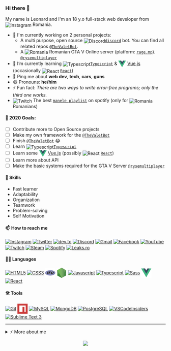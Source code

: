 ### Hi there 👋

My name is Leonard and I'm an 18 y.o full-stack web developer from <img src="https://github.com/LeonardSSH/LeonardSSH/blob/master/romania.png" alt="Instagram" width="26" align="center"> Romania.

- 🏢 I'm currently working on 2 personal projects:
   - A multi purpose, open source <img src="https://github.com/LeonardSSH/LeonardSSH/blob/master/discord.svg" alt="Discord" width="26" align="center">[`discord`] bot. You can find all related repos [`@TheValetBot`].
   - A <img src="https://github.com/LeonardSSH/LeonardSSH/blob/master/romania.png" alt="Romania" width="26" align="center"> Romanian GTA V Online server (platform: [`rage.mp`]). [`@rysemultiplayer`]
- 🌱 I’m currently learning <img src="https://github.com/LeonardSSH/LeonardSSH/blob/master/typescript.svg" alt="Typescript" width="26" align="center">[`Typescript`][TS] & <img src="https://raw.githubusercontent.com/github/explore/80688e429a7d4ef2fca1e82350fe8e3517d3494d/topics/vue/vue.png" alt="Vue.js" width="24" align="center"> [Vue.js] (occasionally <img src="https://github.com/LeonardSSH/LeonardSSH/blob/master/react.svg" alt="React" width="24" align="center"> [`React`][React])
- 💬 Ping me about **web dev**, **tech**, **cars**, **guns**
- 😄 Pronouns: **he/him**
- ⚡️ Fun fact: *There are two ways to write error-free programs; only the third one works.*
- <img src="https://github.com/LeonardSSH/LeonardSSH/blob/master/spotify.svg" alt="Twitch" width="24" align="center"> The best [`manele playlist`] on spotify (only for <img src="https://github.com/LeonardSSH/LeonardSSH/blob/master/romania.png" alt="Romania" width="26" align="center"> Romanians)

#### 🥅 2020 Goals: 
   - [ ] Contribute more to Open Source projects
   - [ ] Make my own framework for the [`@TheValetBot`]
   - [ ] Finish [`@TheValetBot`] 😂
   - [ ] Learn <img src="https://github.com/LeonardSSH/LeonardSSH/blob/master/typescript.svg" alt="Typescript" width="24" align="center">[`Typescript`][TS]
   - [ ] Learn some <img src="https://raw.githubusercontent.com/github/explore/80688e429a7d4ef2fca1e82350fe8e3517d3494d/topics/vue/vue.png" alt="Vue.js" width="24" align="center"> [Vue.js] (possibly <img src="https://github.com/LeonardSSH/LeonardSSH/blob/master/react.svg" alt="React" width="24" align="center"> [`React`][React])
   - [ ] Learn more about API
   - [ ] Make the basic systems required for the GTA V Server [`@rysemultiplayer`]
   
#### 🌟 Skills
   - Fast learner
   - Adaptability
   - Organization
   - Teamwork
   - Problem-solving
   - Self Motivation

#### 📫 How to reach me
[<img src="https://github.com/LeonardSSH/LeonardSSH/blob/master/instagram.svg" alt="Instagram" width="32" align="center">][Instagram]
[<img src="https://github.com/LeonardSSH/LeonardSSH/blob/master/twitter.svg" alt="Twitter" width="32" align="center">][Twitter]
[<img src="https://practicaldev-herokuapp-com.freetls.fastly.net/assets/devlogo-pwa-512.png" alt="dev.to" width="32" align="center">][DevTo]
[<img src="https://github.com/LeonardSSH/LeonardSSH/blob/master/discord.svg" alt="Discord" width="32" align="center">][Discord]
[<img src="https://github.com/LeonardSSH/LeonardSSH/blob/master/gmail.svg" alt="Gmail" width="32" align="center">][Gmail]
[<img src="https://github.com/LeonardSSH/LeonardSSH/blob/master/facebook.svg" alt="Facebook" width="32" align="center">][Facebook]
[<img src="https://github.com/LeonardSSH/LeonardSSH/blob/master/youtube.svg" alt="YouTube" width="32" align="center">][YouTube]
[<img src="https://github.com/LeonardSSH/LeonardSSH/blob/master/twitch.svg" alt="Twitch" width="32" align="center">][Twitch]
[<img src="https://github.com/LeonardSSH/LeonardSSH/blob/master/steam.svg" alt="Steam" width="32" align="center">][Steam]
[<img src="https://github.com/LeonardSSH/LeonardSSH/blob/master/spotify.svg" alt="Spotify" width="32" align="center">][Spotify]
[<img src="https://github.com/LeonardSSH/LeonardSSH/blob/master/leaks-logo.png" alt="Leaks.ro" width="30" align="center">][Leaks-Profile]

#### 👨‍💻 Languages
[<img src="https://github.com/LeonardSSH/LeonardSSH/blob/master/html5.svg" alt="HTML5" width="36" align="center">][HTML5]
[<img src="https://github.com/LeonardSSH/LeonardSSH/blob/master/css3.svg" alt="CSS3" width="36" align="center">][CSS3]
[<img src="https://raw.githubusercontent.com/github/explore/ccc16358ac4530c6a69b1b80c7223cd2744dea83/topics/php/php.png" alt="PHP" width="32" align="center">][PHP]
[<img src="https://raw.githubusercontent.com/github/explore/80688e429a7d4ef2fca1e82350fe8e3517d3494d/topics/nodejs/nodejs.png" alt="Node.js" width="32" align="center">][Node.js]
[<img src="https://github.com/LeonardSSH/LeonardSSH/blob/master/javascript.svg" alt="Javascript" width="36" align="center">][JS]
[<img src="https://github.com/LeonardSSH/LeonardSSH/blob/master/typescript.svg" alt="Typescript" width="36" align="center">][TS]
[<img src="https://github.com/LeonardSSH/LeonardSSH/blob/master/sass.svg" alt="Sass" width="36" align="center">][Sass]
[<img src="https://raw.githubusercontent.com/github/explore/80688e429a7d4ef2fca1e82350fe8e3517d3494d/topics/vue/vue.png" alt="Vue.js" width="32" align="center">][Vue.js]
[<img src="https://github.com/LeonardSSH/LeonardSSH/blob/master/react.svg" alt="React" width="32" align="center">][React]

#### 🛠️ Tools
[<img src="https://github.com/LeonardSSH/LeonardSSH/blob/master/git.svg" alt="Git" width="36" align="center">][Git]
[<img src="https://raw.githubusercontent.com/github/explore/80688e429a7d4ef2fca1e82350fe8e3517d3494d/topics/npm/npm.png" alt="Node Package Manager" width="32" align="center">][npm]
[<img src="https://i.imgur.com/SrEvsTW.png" alt="MySQL" width="32" align="center">][MySQL]
[<img src="https://github.com/LeonardSSH/LeonardSSH/blob/master/mongodb.svg" alt="MongoDB" width="32" align="center">][MongoDB]
[<img src="https://github.com/LeonardSSH/LeonardSSH/blob/master/postgresql.svg" alt="PostgreSQL" width="32" align="center">][PostgreSQL]
[<img src="https://github.com/LeonardSSH/LeonardSSH/blob/master/vscodeinsiders.svg" alt="VSCodeInsiders" width="32" align="center">][VSCode Insiders]
[<img src="https://github.com/LeonardSSH/LeonardSSH/blob/master/sublimetext.svg" alt="Sublime Text 3" width="32" align="center">][Sublime Text 3]

<hr>

<details>
   <summary>⚡ More about me</summary>
   
   <br>
   
<!--START_SECTION:waka-->
**🐱 My Github Data** 

> 🏆 1,402 Contributions in the Year 2020
 > 
> 📦 0 Bytes Used in Github's Storage 
 > 
> 💼 Opted to Hire
 > 
> 📜 6 Public Repositories
 > 
> 🔑 0 Private Repository 
 > 
**I'm an Early 🐤** 

```text
🌞 Morning    119 commits    ███░░░░░░░░░░░░░░░░░░░░░░   13.4% 
🌆 Daytime    442 commits    ████████████░░░░░░░░░░░░░   49.77% 
🌃 Evening    275 commits    ███████░░░░░░░░░░░░░░░░░░   30.97% 
🌙 Night      52 commits     █░░░░░░░░░░░░░░░░░░░░░░░░   5.86%

```
📅 **I'm Most Productive on Thursday** 

```text
Monday       98 commits     ██░░░░░░░░░░░░░░░░░░░░░░░   11.04% 
Tuesday      150 commits    ████░░░░░░░░░░░░░░░░░░░░░   16.89% 
Wednesday    162 commits    ████░░░░░░░░░░░░░░░░░░░░░   18.24% 
Thursday     199 commits    █████░░░░░░░░░░░░░░░░░░░░   22.41% 
Friday       71 commits     ██░░░░░░░░░░░░░░░░░░░░░░░   8.0% 
Saturday     142 commits    ████░░░░░░░░░░░░░░░░░░░░░   15.99% 
Sunday       66 commits     █░░░░░░░░░░░░░░░░░░░░░░░░   7.43%

```


📊 **This Week I Spent My Time On** 

```text
💬 Programming Languages: 
TypeScript               3 hrs 35 mins       ████████████░░░░░░░░░░░░░   48.56% 
JavaScript               1 hr 36 mins        █████░░░░░░░░░░░░░░░░░░░░   21.81% 
JSON                     1 hr 17 mins        ████░░░░░░░░░░░░░░░░░░░░░   17.49% 
Git Config               15 mins             ░░░░░░░░░░░░░░░░░░░░░░░░░   3.46% 
YAML                     12 mins             ░░░░░░░░░░░░░░░░░░░░░░░░░   2.86%

🔥 Editors: 
VS Code                  7 hrs 22 mins       █████████████████████████   100.0%

💻 Operating System: 
Windows                  6 hrs 48 mins       ███████████████████████░░   92.32% 
Linux                    33 mins             ██░░░░░░░░░░░░░░░░░░░░░░░   7.68%

```

**I Mostly Code in CSS** 

```text
CSS                      4 repos             ███████████░░░░░░░░░░░░░░   44.44% 
JavaScript               3 repos             ████████░░░░░░░░░░░░░░░░░   33.33% 
HTML                     1 repos             ██░░░░░░░░░░░░░░░░░░░░░░░   11.11% 
TSQL                     1 repos             ██░░░░░░░░░░░░░░░░░░░░░░░   11.11%

```



<!--END_SECTION:waka-->
</details>

<!--START_SECTION:links-->

[`discord`]:               https://discord.com/

[BASE_URL]:                https://github.com/LeonardSSH/LeonardSSH/blob/master/

[`@TheValetBot`]:          https://github.com/TheValetBot

[`rage.mp`]:               https://rage.mp/
[`@rysemultiplayer`]:      https://github.com/rysemultiplayer


[Instagram]:               https://www.instagram.com/leonardssh22/
[Twitter]:                 https://twitter.com/leonardssh_22
[DevTo]:                   https://dev.to/leonardssh
[Discord]:                 https://discord.com/users/290131759159443457
[Gmail]:                   mailto:contact@leonard.pw
[Facebook]:                https://www.facebook.com/leonardssh22
[YouTube]:                 https://www.youtube.com/LeonardSSH
[Twitch]:                  https://www.twitch.tv/leonardssh22
[Steam]:                   https://steamcommunity.com/id/leonardssh/
[Spotify]:                 https://open.spotify.com/user/dwte9evqj8dph3ke924c7olpt

[HTML5]:                   https://developer.mozilla.org/en-US/docs/Web/HTML
[CSS3]:                    https://developer.mozilla.org/en-US/docs/Web/CSS
[PHP]:                     https://www.php.net/
[Node.js]:                 https://nodejs.org/en/
[JS]:                      https://developer.mozilla.org/en-US/docs/Web/JavaScript
[TS]:                      https://www.typescriptlang.org/
[Sass]:                    https://sass-lang.com/
[Vue.js]:                  https://vuejs.org/
[React]:                   https://reactjs.org/

[Git]:                     https://git-scm.com/
[npm]:                     https://npmjs.com
[MySQL]:                   https://www.mysql.com/
[MongoDB]:                 https://www.mongodb.com/
[PostgreSQL]:              https://www.postgresql.org/
[VSCode Insiders]:         https://code.visualstudio.com/insiders/
[Sublime Text 3]:          https://www.sublimetext.com/

[`manele playlist`]:       https://open.spotify.com/playlist/329xtb1CReijERQqI6dJCV?si=Lhlzc7MGT2yTmI4V46tarA
[Leaks-Profile]:           https://www.leaks.ro/profile/8-leonard/

<!--END_SECTION:links-->

<p align="center">
    <a href="https://pufler.dev/git-badges/" target="_blank"><img src="https://badges.pufler.dev/visits/LeonardSSH/LeonardSSH?style=flat-square&color=6875f5&logo=github"></a>
</p>

